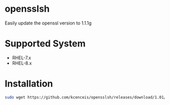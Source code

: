 # opensslsh
Easily update the openssl version to 1.1.1g

# Supported System
- RHEL-7.x
- RHEL-8.x

Installation
============
```bash
sudo wget https://github.com/kcenceis/opensslsh/releases/download/1.01/openssl.sh && bash openssl.sh
